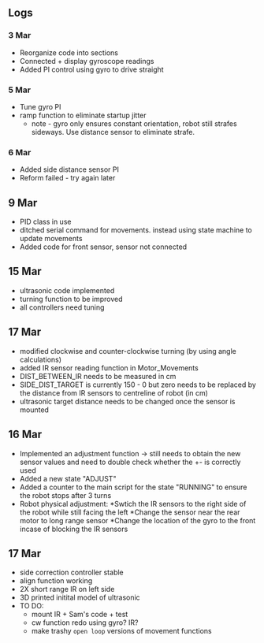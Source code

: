 

## Logs

### 3 Mar
  * Reorganize code into sections
  * Connected + display gyroscope readings
  * Added PI control using gyro to drive straight 

### 5 Mar
  * Tune gyro PI
  * ramp function to eliminate startup jitter
    * note - gyro only ensures constant orientation, robot still strafes sideways. Use distance sensor to eliminate strafe.

### 6 Mar
  * Added side distance sensor PI
  * Reform failed - try again later

## 9 Mar
  * PID class in use
  * ditched serial command for movements. instead using state machine to update movements
  * Added code for front sensor, sensor not connected

## 15 Mar
  * ultrasonic code implemented
  * turning function to be improved
  * all controllers need tuning
  
  
## 17 Mar
   * modified clockwise and counter-clockwise turning (by using angle calculations)
   * added IR sensor reading function in Motor_Movements
   * DIST_BETWEEN_IR needs to be measured in cm
   * SIDE_DIST_TARGET is currently 150 - 0 but zero needs to be replaced by the distance from IR sensors to centreline of robot (in cm)
   * ultrasonic target distance needs to be changed once the sensor is mounted

## 16 Mar
  * Implemented an adjustment function -> still needs to obtain the new sensor values and need to double check whether the +- is correctly used
  * Added a new state "ADJUST"
  * Added a counter to the main script for the state "RUNNING" to ensure the robot stops after 3 turns
  * Robot physical adjustment: *Swtich the IR sensors to the right side of the robot while still facing the left *Change the sensor near the rear motor to long range sensor *Change the location of the gyro to the front incase of blocking the IR sensors

## 17 Mar
  * side correction controller stable
  * align function working 
  * 2X short range IR on left side
  * 3D printed initital model of ultrasonic
  * TO DO:
    * mount IR + Sam's code + test
    * cw function redo using gyro? IR?
    * make trashy `open loop` versions of movement functions


